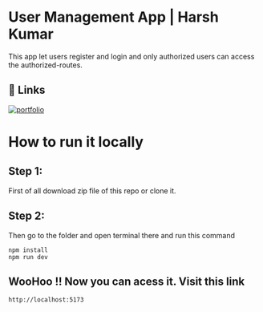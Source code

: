 
# User Management App | Harsh Kumar

This app let users register and login and only authorized users can access the authorized-routes. 


## 🔗 Links
[![portfolio](https://img.shields.io/badge/my_portfolio-000?style=for-the-badge&logo=ko-fi&logoColor=white)](http://portfolio-harsh-kumar.vercel.app/)



# How to run it locally

## Step 1:
First of all download zip file of this repo or 
clone it.

## Step 2: 
Then go to the folder and open terminal there and run this command
```
npm install
npm run dev
```

## WooHoo !! Now you can acess it. Visit this link
```
http://localhost:5173
```
